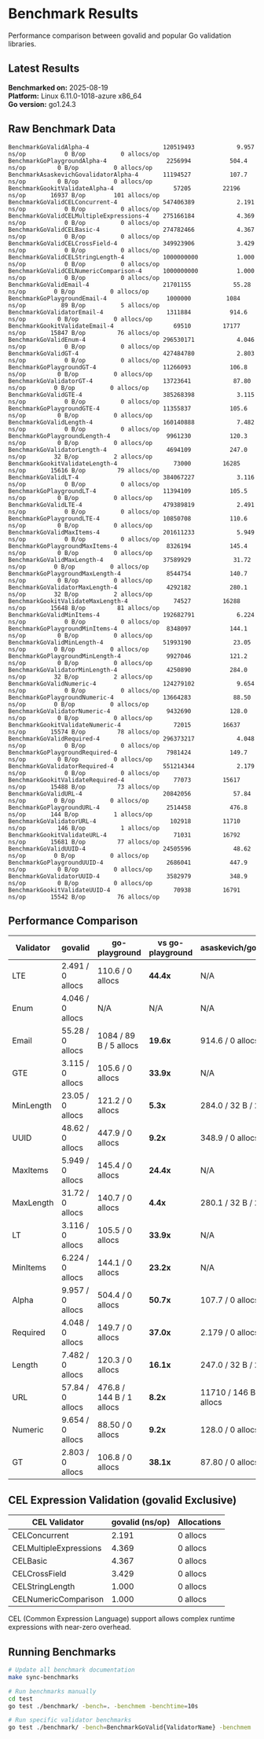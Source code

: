 # Benchmark Results

Performance comparison between govalid and popular Go validation libraries.

## Latest Results

**Benchmarked on:** 2025-08-19  
**Platform:** Linux 6.11.0-1018-azure x86_64  
**Go version:** go1.24.3

## Raw Benchmark Data

```
BenchmarkGoValidAlpha-4                    	120519493	         9.957 ns/op	       0 B/op	       0 allocs/op
BenchmarkGoPlaygroundAlpha-4               	 2256994	       504.4 ns/op	       0 B/op	       0 allocs/op
BenchmarkAsaskevichGovalidatorAlpha-4      	11194527	       107.7 ns/op	       0 B/op	       0 allocs/op
BenchmarkGookitValidateAlpha-4             	   57205	     22196 ns/op	   16937 B/op	     101 allocs/op
BenchmarkGoValidCELConcurrent-4            	547406389	         2.191 ns/op	       0 B/op	       0 allocs/op
BenchmarkGoValidCELMultipleExpressions-4   	275166184	         4.369 ns/op	       0 B/op	       0 allocs/op
BenchmarkGoValidCELBasic-4                 	274782466	         4.367 ns/op	       0 B/op	       0 allocs/op
BenchmarkGoValidCELCrossField-4            	349923906	         3.429 ns/op	       0 B/op	       0 allocs/op
BenchmarkGoValidCELStringLength-4          	1000000000	         1.000 ns/op	       0 B/op	       0 allocs/op
BenchmarkGoValidCELNumericComparison-4     	1000000000	         1.000 ns/op	       0 B/op	       0 allocs/op
BenchmarkGoValidEmail-4                    	21701155	        55.28 ns/op	       0 B/op	       0 allocs/op
BenchmarkGoPlaygroundEmail-4               	 1000000	      1084 ns/op	      89 B/op	       5 allocs/op
BenchmarkGoValidatorEmail-4                	 1311884	       914.6 ns/op	       0 B/op	       0 allocs/op
BenchmarkGookitValidateEmail-4             	   69510	     17177 ns/op	   15847 B/op	      76 allocs/op
BenchmarkGoValidEnum-4                     	296530171	         4.046 ns/op	       0 B/op	       0 allocs/op
BenchmarkGoValidGT-4                       	427484780	         2.803 ns/op	       0 B/op	       0 allocs/op
BenchmarkGoPlaygroundGT-4                  	11266093	       106.8 ns/op	       0 B/op	       0 allocs/op
BenchmarkGoValidatorGT-4                   	13723641	        87.80 ns/op	       0 B/op	       0 allocs/op
BenchmarkGoValidGTE-4                      	385268398	         3.115 ns/op	       0 B/op	       0 allocs/op
BenchmarkGoPlaygroundGTE-4                 	11355837	       105.6 ns/op	       0 B/op	       0 allocs/op
BenchmarkGoValidLength-4                   	160140888	         7.482 ns/op	       0 B/op	       0 allocs/op
BenchmarkGoPlaygroundLength-4              	 9961230	       120.3 ns/op	       0 B/op	       0 allocs/op
BenchmarkGoValidatorLength-4               	 4694109	       247.0 ns/op	      32 B/op	       2 allocs/op
BenchmarkGookitValidateLength-4            	   73000	     16285 ns/op	   15616 B/op	      79 allocs/op
BenchmarkGoValidLT-4                       	384067227	         3.116 ns/op	       0 B/op	       0 allocs/op
BenchmarkGoPlaygroundLT-4                  	11394109	       105.5 ns/op	       0 B/op	       0 allocs/op
BenchmarkGoValidLTE-4                      	479389819	         2.491 ns/op	       0 B/op	       0 allocs/op
BenchmarkGoPlaygroundLTE-4                 	10850708	       110.6 ns/op	       0 B/op	       0 allocs/op
BenchmarkGoValidMaxItems-4                 	201611233	         5.949 ns/op	       0 B/op	       0 allocs/op
BenchmarkGoPlaygroundMaxItems-4            	 8326194	       145.4 ns/op	       0 B/op	       0 allocs/op
BenchmarkGoValidMaxLength-4                	37589929	        31.72 ns/op	       0 B/op	       0 allocs/op
BenchmarkGoPlaygroundMaxLength-4           	 8544754	       140.7 ns/op	       0 B/op	       0 allocs/op
BenchmarkGoValidatorMaxLength-4            	 4292182	       280.1 ns/op	      32 B/op	       2 allocs/op
BenchmarkGookitValidateMaxLength-4         	   74527	     16288 ns/op	   15648 B/op	      81 allocs/op
BenchmarkGoValidMinItems-4                 	192682791	         6.224 ns/op	       0 B/op	       0 allocs/op
BenchmarkGoPlaygroundMinItems-4            	 8348097	       144.1 ns/op	       0 B/op	       0 allocs/op
BenchmarkGoValidMinLength-4                	51993190	        23.05 ns/op	       0 B/op	       0 allocs/op
BenchmarkGoPlaygroundMinLength-4           	 9927046	       121.2 ns/op	       0 B/op	       0 allocs/op
BenchmarkGoValidatorMinLength-4            	 4250890	       284.0 ns/op	      32 B/op	       2 allocs/op
BenchmarkGoValidNumeric-4                  	124279102	         9.654 ns/op	       0 B/op	       0 allocs/op
BenchmarkGoPlaygroundNumeric-4             	13664283	        88.50 ns/op	       0 B/op	       0 allocs/op
BenchmarkGoValidatorNumeric-4              	 9432690	       128.0 ns/op	       0 B/op	       0 allocs/op
BenchmarkGookitValidateNumeric-4           	   72015	     16637 ns/op	   15574 B/op	      78 allocs/op
BenchmarkGoValidRequired-4                 	296373217	         4.048 ns/op	       0 B/op	       0 allocs/op
BenchmarkGoPlaygroundRequired-4            	 7981424	       149.7 ns/op	       0 B/op	       0 allocs/op
BenchmarkGoValidatorRequired-4             	551214344	         2.179 ns/op	       0 B/op	       0 allocs/op
BenchmarkGookitValidateRequired-4          	   77073	     15617 ns/op	   15488 B/op	      73 allocs/op
BenchmarkGoValidURL-4                      	20842056	        57.84 ns/op	       0 B/op	       0 allocs/op
BenchmarkGoPlaygroundURL-4                 	 2514458	       476.8 ns/op	     144 B/op	       1 allocs/op
BenchmarkGoValidatorURL-4                  	  102918	     11710 ns/op	     146 B/op	       1 allocs/op
BenchmarkGookitValidateURL-4               	   71031	     16792 ns/op	   15681 B/op	      77 allocs/op
BenchmarkGoValidUUID-4                     	24505596	        48.62 ns/op	       0 B/op	       0 allocs/op
BenchmarkGoPlaygroundUUID-4                	 2686041	       447.9 ns/op	       0 B/op	       0 allocs/op
BenchmarkGoValidatorUUID-4                 	 3582979	       348.9 ns/op	       0 B/op	       0 allocs/op
BenchmarkGookitValidateUUID-4              	   70938	     16791 ns/op	   15542 B/op	      76 allocs/op
```

## Performance Comparison

| Validator | govalid | go-playground | vs go-playground | asaskevich/govalidator | vs asaskevich | gookit/validate | vs gookit |
|-----------|---------|---------------|------------------|----------------------|---------------|----------------|----------|
| LTE | 2.491 / 0 allocs | 110.6 / 0 allocs | **44.4x** | N/A | N/A | N/A | N/A |
| Enum | 4.046 / 0 allocs | N/A | N/A | N/A | N/A | N/A | N/A |
| Email | 55.28 / 0 allocs | 1084 / 89 B / 5 allocs | **19.6x** | 914.6 / 0 allocs | **16.5x** | 17177 / 15847 B / 76 allocs | **310.7x** |
| GTE | 3.115 / 0 allocs | 105.6 / 0 allocs | **33.9x** | N/A | N/A | N/A | N/A |
| MinLength | 23.05 / 0 allocs | 121.2 / 0 allocs | **5.3x** | 284.0 / 32 B / 2 allocs | **12.3x** | N/A | N/A |
| UUID | 48.62 / 0 allocs | 447.9 / 0 allocs | **9.2x** | 348.9 / 0 allocs | **7.2x** | 16791 / 15542 B / 76 allocs | **345.4x** |
| MaxItems | 5.949 / 0 allocs | 145.4 / 0 allocs | **24.4x** | N/A | N/A | N/A | N/A |
| MaxLength | 31.72 / 0 allocs | 140.7 / 0 allocs | **4.4x** | 280.1 / 32 B / 2 allocs | **8.8x** | 16288 / 15648 B / 81 allocs | **513.5x** |
| LT | 3.116 / 0 allocs | 105.5 / 0 allocs | **33.9x** | N/A | N/A | N/A | N/A |
| MinItems | 6.224 / 0 allocs | 144.1 / 0 allocs | **23.2x** | N/A | N/A | N/A | N/A |
| Alpha | 9.957 / 0 allocs | 504.4 / 0 allocs | **50.7x** | 107.7 / 0 allocs | **10.8x** | 22196 / 16937 B / 101 allocs | **2229.2x** |
| Required | 4.048 / 0 allocs | 149.7 / 0 allocs | **37.0x** | 2.179 / 0 allocs | **0.5x** | 15617 / 15488 B / 73 allocs | **3858.0x** |
| Length | 7.482 / 0 allocs | 120.3 / 0 allocs | **16.1x** | 247.0 / 32 B / 2 allocs | **33.0x** | 16285 / 15616 B / 79 allocs | **2176.6x** |
| URL | 57.84 / 0 allocs | 476.8 / 144 B / 1 allocs | **8.2x** | 11710 / 146 B / 1 allocs | **202.5x** | 16792 / 15681 B / 77 allocs | **290.3x** |
| Numeric | 9.654 / 0 allocs | 88.50 / 0 allocs | **9.2x** | 128.0 / 0 allocs | **13.3x** | 16637 / 15574 B / 78 allocs | **1723.3x** |
| GT | 2.803 / 0 allocs | 106.8 / 0 allocs | **38.1x** | 87.80 / 0 allocs | **31.3x** | N/A | N/A |

## CEL Expression Validation (govalid Exclusive)

| CEL Validator | govalid (ns/op) | Allocations |
|---------------|-----------------|-------------|
| CELConcurrent | 2.191 | 0 allocs |
| CELMultipleExpressions | 4.369 | 0 allocs |
| CELBasic | 4.367 | 0 allocs |
| CELCrossField | 3.429 | 0 allocs |
| CELStringLength | 1.000 | 0 allocs |
| CELNumericComparison | 1.000 | 0 allocs |

CEL (Common Expression Language) support allows complex runtime expressions with near-zero overhead.

## Running Benchmarks

```bash
# Update all benchmark documentation
make sync-benchmarks

# Run benchmarks manually
cd test
go test ./benchmark/ -bench=. -benchmem -benchtime=10s

# Run specific validator benchmarks
go test ./benchmark/ -bench=BenchmarkGoValid{ValidatorName} -benchmem
```

